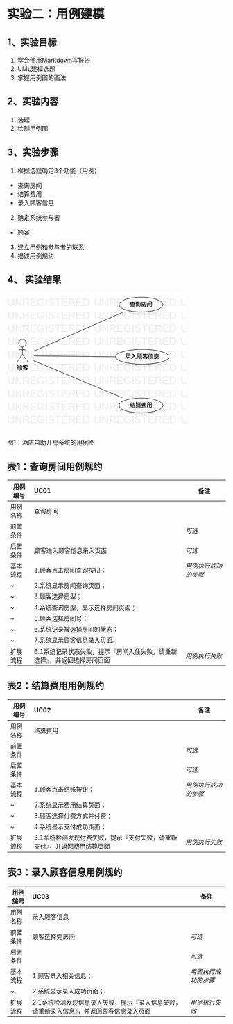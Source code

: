 # 实验二：用例建模

## 1、实验目标

1. 学会使用Markdown写报告
2. UML建模选题
3. 掌握用例图的画法

## 2、实验内容

1. 选题
2. 绘制用例图

## 3、实验步骤

1. 根据选题确定3个功能（用例）
- 查询房间
- 结算费用
- 录入顾客信息
2. 确定系统参与者
- 顾客
3. 建立用例和参与者的联系
4. 描述用例规约

## 4、 实验结果

![用例图](./Lab2_UseCaseDiagram.jpg)

图1：酒店自助开房系统的用例图

## 表1：查询房间用例规约

用例编号  | UC01 | 备注  
-|:-|-  
用例名称  | 查询房间 |   
前置条件  |      | *可选*   
后置条件  | 顾客进入顾客信息录入页面 | *可选*   
基本流程  | 1.顾客点击房间查询按钮； |*用例执行成功的步骤*    
~| 2.系统显示房间查询页面； |   
~| 3.顾客选择房型； |   
~| 4.系统查询房型，显示选择房间页面； |   
~| 5.顾客选择房间号； | 
~| 6.系统记录被选择房间的状态； |  
~| 7.系统显示顾客信息录入页面。 | 
扩展流程  | 6.1系统记录状态失败，提示『房间入住失败，请重新选择』，并返回选择房间页面 |*用例执行失败*    

## 表2：结算费用用例规约

用例编号  | UC02 | 备注  
-|:-|-  
用例名称  | 结算费用 |   
前置条件  |      | *可选*   
后置条件  |      | *可选*   
基本流程  | 1.顾客点击结账按钮； |*用例执行成功的步骤*    
~| 2.系统显示费用结算页面； |   
~| 3.顾客选择付费方式并付费； |   
~| 4.系统显示支付成功页面； |   
扩展流程  | 3.1系统检测发现付费失败，提示『支付失败，请重新支付』，并返回费用结算页面 |*用例执行失败*   

## 表3：录入顾客信息用例规约

用例编号  | UC03 | 备注  
-|:-|-  
用例名称  | 录入顾客信息 |   
前置条件  | 顾客选择完房间 | *可选*   
后置条件  |      | *可选*   
基本流程  | 1.顾客录入相关信息； |*用例执行成功的步骤*    
~| 2.系统显示录入成功页面； |   
扩展流程  | 2.1系统检测发现信息录入失败，提示『录入信息失败，请重新录入信息』，并返回顾客信息录入页面 |*用例执行失败*   